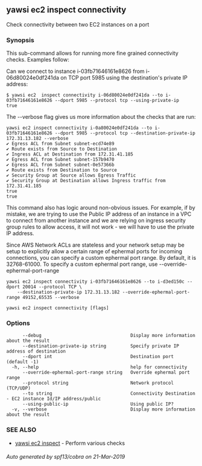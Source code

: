 ## yawsi ec2 inspect connectivity

Check connectivity between two EC2 instances on a port

### Synopsis


This sub-command allows for running more fine grained connectivity checks. Examples follow:

Can we connect to instance i-03fb71646161e8626 from i-06d80024e0df241da on TCP port 5985 using the
destination's private IP address:



	$ yawsi ec2  inspect connectivity i-06d80024e0df241da --to i-03fb71646161e8626 --dport 5985 --protocol tcp --using-private-ip
	true


The --verbose flag gives us more information about the checks that are run:


	yawsi ec2 inspect connectivity i-0a80024e0df241da --to i-03fb71646161e8626 --dport 5985 --protocol tcp --destination-private-ip 172.31.13.182 --verbose
	✔ Egress ACL from Subnet subnet-ecd74e89
	✔ Route exists from Source to Destination
	✔ Ingress ACL at Destination from 172.31.41.185
	✔ Egress ACL from Subnet subnet-157b9470
	✔ Egress ACL from Subnet subnet-0e57366b
	✔ Route exists from Destination to Source
	✔ Security Group at Source allows Egress Traffic
	✔ Security Group at Destination allows Ingress traffic from 172.31.41.185
	true
	true


This command also has logic around non-obvious issues. For example, if by mistake, we are trying to
use the Public IP address of an instance in a VPC to connect from another instance and we are relying on
ingress security group rules to allow access, it will not work - we will have to use the private IP address.


Since AWS Network ACLs are stateless and your network setup may be setup to explicitly allow a certain range
of ephermal ports for incoming connections, you can specify a custom ephermal port range. By default, it is
32768-61000. To specify a custom ephermal port range, use --override-ephermal-port-range


	yawsi ec2 inspect connectivity i-03fb71646161e8626 --to i-d3ed150c --dport 20014 --protocol TCP \
		--destination-private-ip 172.31.13.182 --override-ephermal-port-range 49152,65535 --verbose
	

```
yawsi ec2 inspect connectivity [flags]
```

### Options

```
      --debug                                 Display more information about the result
      --destination-private-ip string         Specify private IP address of destination
      --dport int                             Destination port (default -1)
  -h, --help                                  help for connectivity
      --override-ephermal-port-range string   Override ephermal port range
      --protocol string                       Network protocol (TCP/UDP)
      --to string                             Connectivity Destination - EC2 instance Id/IP address/public
      --using-public-ip                       Using public IP?
  -v, --verbose                               Display more information about the result
```

### SEE ALSO
* [yawsi ec2 inspect](yawsi_ec2_inspect.md)	 - Perform various checks

###### Auto generated by spf13/cobra on 21-Mar-2019
